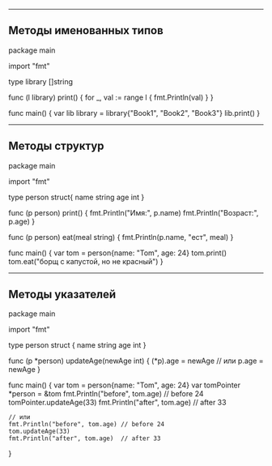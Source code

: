 --------------------------------------------------
Методы именованных типов
--------------------------------------------------
package main

import "fmt"

type library []string

func (l library) print() { for _, val := range l { fmt.Println(val)
} }

func main() { var lib library = library{"Book1", "Book2", "Book3"} lib.print()
}

--------------------------------------------------
Методы структур
--------------------------------------------------
package main

import "fmt"

type person struct{ name string age int }

func (p person) print() { fmt.Println("Имя:", p.name)
fmt.Println("Возраст:", p.age)
}

func (p person) eat(meal string) { fmt.Println(p.name, "ест", meal)
}

func main() { var tom = person{name: "Tom", age: 24} tom.print()
tom.eat("борщ с капустой, но не красный")
}

--------------------------------------------------
Методы указателей
--------------------------------------------------
package main

import "fmt"

type person struct { name string age int }

func (p *person) updateAge(newAge int) {
(*p).age = newAge // или p.age = newAge }

func main() { var tom = person{name: "Tom", age: 24} var tomPointer *person = &tom fmt.Println("before", tom.age) //
before 24 tomPointer.updateAge(33)
fmt.Println("after", tom.age)  // after 33

    // или
    fmt.Println("before", tom.age) // before 24
    tom.updateAge(33)
    fmt.Println("after", tom.age)  // after 33

}

